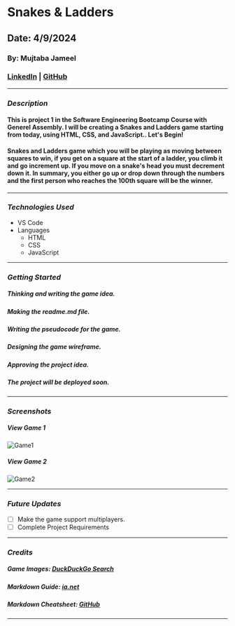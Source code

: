 # Snakes & Ladders
## Date: 4/9/2024
### By: Mujtaba Jameel

### [LinkedIn](https://www.linkedin.com/in/mujtaba-jameel/) | [GitHub](hhttps://github.com/Mujtaba18)
***

### ***Description***
#### This is project 1 in the Software Engineering Bootcamp Course with Generel Assembly. I will be creating a Snakes and Ladders game starting from today, using HTML, CSS, and JavaScript.. Let's Begin!
#### Snakes and Ladders game which you will be playing as moving between squares to win, if you get on a square at the start of a ladder, you climb it and go increment up. If you move on a snake's head you must decrement down it. In summary, you either go up or drop down through the numbers and the first person who reaches the 100th square will be the winner.
***

### ***Technologies Used***
* VS Code
* Languages
  * HTML
  * CSS
  * JavaScript

***

### ***Getting Started***

##### Thinking and writing the game idea.
##### Making the readme.md file.
##### Writing the pseudocode for the game.
##### Designing the game wireframe.
##### Approving the project idea.
##### The project will be deployed soon.
***

### ***Screenshots***

##### View Game 1
![Game1](https://external-content.duckduckgo.com/iu/?u=https%3A%2F%2Fmedia.cheggcdn.com%2Fmedia%2F4c5%2F4c50a940-9122-4437-9565-d7e2ff2f2da2%2Fphp3shYrE.png&f=1&nofb=1&ipt=485db936b0375c64b80cbb395466a65ee34c026c74181f93dd65132105589e73&ipo=images)

##### View Game 2
![Game2](https://external-content.duckduckgo.com/iu/?u=https%3A%2F%2Fgamepedia.cursecdn.com%2Fgamia_gamepedia_en%2Fa%2Fa7%2FSnakes_and_Ladders.jpg&f=1&nofb=1&ipt=f7b0e5cc8a10b753fa7fbedf46590f4fb4cd6824456a820a279caf869c9e4346&ipo=images)
***

### ***Future Updates***

- [ ] Make the game support multiplayers.
- [ ] Complete Project Requirements
***

### ***Credits***

##### Game Images: [DuckDuckGo Search](http://www.duckduckgo.com)

##### Markdown Guide: [ia.net](https://ia.net/writer/support/general/markdown-guide)

##### Markdown Cheatsheet: [GitHub](https://guides.github.com/pdfs/markdown-cheatsheet-online.pdf)
***

